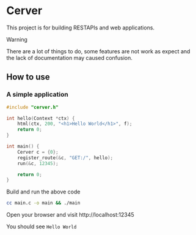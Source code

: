# Cerver

This project is for building RESTAPIs and web applications.

> [!WARNING]
> There are a lot of things to do, some features are not work as expect and the lack of documentation may caused confusion.

## How to use

### A simple application

``` c
#include "cerver.h"

int hello(Context *ctx) {
	html(ctx, 200, "<h1>Hello World</h1>", f);
	return 0;
}

int main() {
    Cerver c = {0};
    register_route(&c, "GET:/", hello);
    run(&c, 12345);

    return 0;
}
```

Build and run the above code

``` bash
cc main.c -o main && ./main
```

Open your browser and visit http://localhost:12345

You should see `Hello World`
